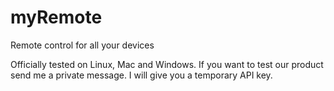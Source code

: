 # myRemote
Remote control for all your devices

Officially tested on Linux, Mac and Windows. If you want to test our product send me a private message.
I will give you a temporary API key.
